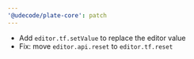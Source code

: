 ```yaml
---
'@udecode/plate-core': patch
---
```


- Add `editor.tf.setValue` to replace the editor value
- Fix: move `editor.api.reset` to `editor.tf.reset`
